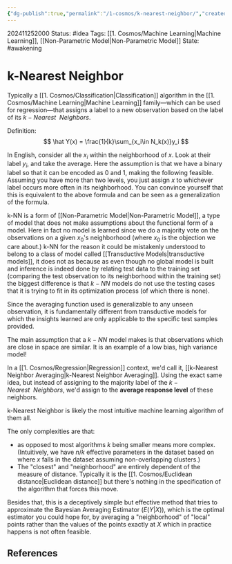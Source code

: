```yaml
---
{"dg-publish":true,"permalink":"/1-cosmos/k-nearest-neighbor/","created":"2024-11-25T20:00:25.199-05:00","updated":"2024-12-03T05:38:31.510-05:00"}
---
```


202411252000
Status: #idea
Tags: [[1. Cosmos/Machine Learning\|Machine Learning]], [[Non-Parametric Model\|Non-Parametric Model]]
State: #awakening
# k-Nearest Neighbor

Typically a [[1. Cosmos/Classification\|Classification]] algorithm in the [[1. Cosmos/Machine Learning\|Machine Learning]] family—which can be used for regression—that assigns a label to a new observation based on the label of its $k-Nearest~~ Neighbors$.

Definition:
$$
\hat Y(x) = \frac{1}{k}\sum_{x_i\in N_k(x)}y_i
$$

In English, consider all the $x_i$ within the neighborhood of $x$.
Look at their label $y_i$, and take the average. Here the assumption is that we have a binary label so that it can be encoded as $0$ and $1$, making the following feasible. Assuming you have more than two levels, you just assign $x$ to whichever label occurs more often in its neighborhood. You can convince yourself that this is equivalent to the above formula and can be seen as a generalization of the formula.

k-NN is a form of [[Non-Parametric Model\|Non-Parametric Model]], a type of model that does not make assumptions about the functional form of a model. Here in fact no model is learned since we do a majority vote on the observations on a given $x_0$'s neighborhood (where $x_0$ is the objection we care about.)
k-NN for the reason it could be mistakenly understood to belong to a class of model called [[Transductive Models\|transductive models]], it does not as because as even though no global model is built and inference is indeed done by relating test data to the training set (comparing the test observation to its neighborhood within the training set) the biggest difference is that $k-NN$ models do not use the testing cases that it is trying to fit in its optimization process (of which there is none).

Since the averaging function used is generalizable to any unseen observation, it is fundamentally different from transductive models for which the insights learned are only applicable to the specific test samples provided.

The main assumption that a $k-NN$ model makes is that observations which are close in space are similar. It is an example of a low bias, high variance model! 

In a [[1. Cosmos/Regression\|Regression]] context, we'd call it, [[k-Nearest Neighbor Averaging\|k-Nearest Neighbor Averaging]]. Using the exact same idea, but instead of assigning to the majority label of the $k-Nearest ~~Neighbors$, we'd assign to the **average response level** of these neighbors.

k-Nearest Neighbor is likely the most intuitive machine learning algorithm of them all.

The only complexities are that:
- as opposed to most algorithms $k$ being smaller means more complex. (Intuitively, we have $n/k$ effective parameters in the dataset based on where $x$ falls in the dataset assuming non-overlapping clusters.)
- The "closest" and "neighborhood" are entirely dependent of the measure of distance. Typically it is the [[1. Cosmos/Euclidean distance\|Euclidean distance]] but there's nothing in the specification of the algorithm that forces this move.

Besides that, this is a deceptively simple but effective method that tries to approximate the Bayesian Averaging Estimator ($E(Y|X)$), which is the optimal estimator you could hope for, by averaging a "neighborhood" of "local" points rather than the values of the points exactly at $X$ which in practice happens is not often feasible.

## References
